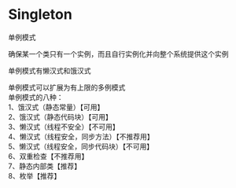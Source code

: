 # Singleton
单例模式

确保某一个类只有一个实例，而且自行实例化并向整个系统提供这个实例

单例模式有懒汉式和饿汉式

单例模式可以扩展为有上限的多例模式  
单例模式的八种：  
1、饿汉式（静态常量）【可用】  
2、饿汉式（静态代码块）【可用】  
3、懒汉式（线程不安全）【不可用】  
4、懒汉式（线程安全，同步方法）【不推荐用】  
5、懒汉式（线程安全，同步代码块）【不可用】  
6、双重检查【不推荐用】  
7、静态内部类【推荐】  
8、枚举【推荐】